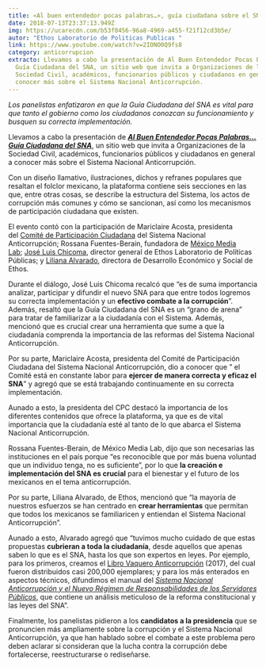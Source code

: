 ```yaml
---
title: «Al buen entendedor pocas palabras…», guía ciudadana sobre el SNA
date: 2018-07-13T23:37:13.949Z
img: https://ucarecdn.com/b53f0456-96a8-4969-a455-f21f12cd3b5e/
autor: "Ethos Laboratorio de Politicas Publicas "
link: https://www.youtube.com/watch?v=2IONO0Q9fs8
category: anticorrupcion
extracto: Llevamos a cabo la presentación de Al Buen Entendedor Pocas Palabras…
  Guía Ciudadana del SNA, un sitio web que invita a Organizaciones de la
  Sociedad Civil, académicos, funcionarios públicos y ciudadanos en general a
  conocer más sobre el Sistema Nacional Anticorrupción.
---
```

*Los panelistas enfatizaron en que la Guía Ciudadana del SNA es vital para que tanto el gobierno como los ciudadanos conozcan su funcionamiento y busquen su correcta implementación.* 

Llevamos a cabo la presentación de ***[Al Buen Entendedor Pocas Palabras… Guía Ciudadana del SNA](http://www.guiaciudadanadelsna.org.mx/)***, un sitio web que invita a Organizaciones de la Sociedad Civil, académicos, funcionarios públicos y ciudadanos en general a conocer más sobre el Sistema Nacional Anticorrupción.

Con un diseño llamativo, ilustraciones, dichos y refranes populares que resaltan el folclor mexicano, la plataforma contiene seis secciones en las que, entre otras cosas, se describe la estructura del Sistema, los actos de corrupción más comunes y cómo se sancionan, así como los mecanismos de participación ciudadana que existen.

El evento contó con la participación de Mariclaire Acosta, presidenta del [Comité de Participación Ciudadana](https://cpc.org.mx/) del Sistema Nacional Anticorrupción; Rossana Fuentes-Berain, fundadora de [México Media Lab](http://mexicomedialab21.com/); [José Luis Chicoma](https://www.ethos.org.mx/es/nosotros/equipo/jose-luis-chicoma/), director general de Ethos Laboratorio de Políticas Públicas; y [Liliana Alvarado](https://www.ethos.org.mx/es/nosotros/equipo/liliana-alvarado/), directora de Desarrollo Económico y Social de Ethos.

Durante el diálogo, José Luis Chicoma recalcó que “es de suma importancia analizar, participar y difundir el nuevo SNA para que entre todos logremos su correcta implementación y un **efectivo combate a la corrupción**”. Además, resaltó que la Guía Ciudadana del SNA es un “grano de arena” para tratar de familiarizar a la ciudadanía con el Sistema. Además, mencionó que es crucial crear una herramienta que sume a que la ciudadanía comprenda la importancia de las reformas del Sistema Nacional Anticorrupción.

Por su parte, Mariclaire Acosta, presidenta del Comité de Participación Ciudadana del Sistema Nacional Anticorrupción, dio a conocer que ” el Comité está en constante labor para **ejercer de manera correcta y eficaz el SNA**” y agregó que se está trabajando continuamente en su correcta implementación.

Aunado a esto, la presidenta del CPC destacó la importancia de los diferentes contenidos que ofrece la plataforma, ya que es de vital importancia que la ciudadanía esté al tanto de lo que abarca el Sistema Nacional Anticorrupción.

Rossana Fuentes-Berain, de México Media Lab, dijo que son necesarias las instituciones en el país porque “es reconocible que por más buena voluntad que un individuo tenga, no es suficiente”, por lo que **la creación e implementación del SNA es crucial** para el bienestar y el futuro de los mexicanos en el tema anticorrupción.

Por su parte, Liliana Alvarado, de Ethos, mencionó que “la mayoría de nuestros esfuerzos se han centrado en **crear herramientas** que permitan que todos los mexicanos se familiaricen y entiendan el Sistema Nacional Anticorrupción”.

Aunado a esto, Alvarado agregó que “tuvimos mucho cuidado de que estas propuestas **cubrieran a toda la ciudadanía**, desde aquellos que apenas saben lo que es el SNA, hasta los que son expertos en leyes. Por ejemplo, para los primeros, creamos el [Libro Vaquero Anticorrupción](http://libroanticorrupcion.ethos.org.mx/) (2017), del cual fueron distribuidos casi 200,000 ejemplares; y para los más enterados en aspectos técnicos, difundimos el manual del *[Sistema Nacional Anticorrupción y el Nuevo Régimen de Responsabilidades de los Servidores Públicos](https://www.ethos.org.mx/es/ethos-publications/sna-y-el-nuevo-regimen-de-responsabilidades-2/)*, que contiene un análisis meticuloso de la reforma constitucional y las leyes del SNA”.

Finalmente, los panelistas pidieron a los **candidatos a la presidencia** que se pronuncien más ampliamente sobre la corrupción y el Sistema Nacional Anticorrupción, ya que han hablado sobre el combate a este problema pero deben aclarar si consideran que la lucha contra la corrupción debe fortalecerse, reestructurarse o rediseñarse.